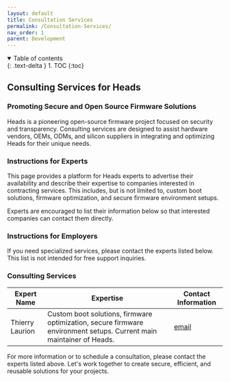 ```yaml
---
layout: default
title: Consultation Services
permalink: /Consultation-Services/
nav_order: 1
parent: Development
---
```

<!-- markdownlint-disable MD033 -->
 <details open markdown="block">
   <summary>
     Table of contents
   </summary>
   {: .text-delta }
 1. TOC
 {:toc}
 </details>
 <!-- markdownlint-enable MD033 -->


## Consulting Services for Heads

### Promoting Secure and Open Source Firmware Solutions

Heads is a pioneering open-source firmware project focused on security and transparency. Consulting services are designed to assist hardware vendors, OEMs, ODMs, and silicon suppliers in integrating and optimizing Heads for their unique needs.

### Instructions for Experts

This page provides a platform for Heads experts to advertise their availability and describe their expertise to companies interested in contracting services. This includes, but is not limited to, custom boot solutions, firmware optimization, and secure firmware environment setups.

Experts are encouraged to list their information below so that interested companies can contact them directly.

### Instructions for Employers

If you need specialized services, please contact the experts listed below. This list is not intended for free support inquiries.

### Consulting Services

| Expert Name       | Expertise                                                        | Contact Information       |
|-------------------|------------------------------------------------------------------|---------------------------|
| Thierry Laurion   | Custom boot solutions, firmware optimization, secure firmware environment setups. Current main maintainer of Heads. | [email](mailto:insurgo@riseup.net) |

For more information or to schedule a consultation, please contact the experts listed above. Let's work together to create secure, efficient, and reusable solutions for your projects.

